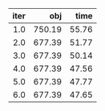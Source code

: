 |  iter |      obj |    time |
| -----:| --------:| -------:|
| $1.0$ | $750.19$ | $55.76$ |
| $2.0$ | $677.39$ | $51.77$ |
| $3.0$ | $677.39$ | $50.14$ |
| $4.0$ | $677.39$ | $47.56$ |
| $5.0$ | $677.39$ | $47.77$ |
| $6.0$ | $677.39$ | $47.65$ |

